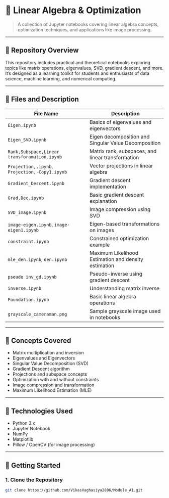 # 📘 Linear Algebra & Optimization

> A collection of Jupyter notebooks covering linear algebra concepts, optimization techniques, and applications like image processing.

---

## 📂 Repository Overview

This repository includes practical and theoretical notebooks exploring topics like matrix operations, eigenvalues, SVD, gradient descent, and more. It’s designed as a learning toolkit for students and enthusiasts of data science, machine learning, and numerical computing.

---



## 📄 Files and Description

| File Name                                  | Description                                           |
|-------------------------------------------|-------------------------------------------------------|
| `Eigen.ipynb`                              | Basics of eigenvalues and eigenvectors               |
| `Eigen_SVD.ipynb`                          | Eigen decomposition and Singular Value Decomposition |
| `Rank,Subspace,Linear transforamation.ipynb` | Matrix rank, subspaces, and linear transformation    |
| `Projection,.ipynb`, `Projection,-Copy1.ipynb` | Vector projections in linear algebra              |
| `Gradient_Descent.ipynb`                   | Gradient descent implementation                      |
| `Grad.Dec.ipynb`                           | Basic gradient descent explanation                   |
| `SVD_image.ipynb`                          | Image compression using SVD                          |
| `image-eigen.ipynb`, `image-eigen1.ipynb`  | Eigen-based transformations on images                |
| `constraint.ipynb`                         | Constrained optimization example                     |
| `mle_den.ipynb`, `den.ipynb`               | Maximum Likelihood Estimation and density estimation |
| `pseudo inv_gd.ipynb`                      | Pseudo-inverse using gradient descent                |
| `inverse.ipynb`                            | Understanding matrix inverse                         |
| `Foundation.ipynb`                         | Basic linear algebra operations                      |
| `grayscale_cameraman.png`                  | Sample grayscale image used in notebooks             |

---

## 🧠 Concepts Covered

- Matrix multiplication and inversion
- Eigenvalues and Eigenvectors
- Singular Value Decomposition (SVD)
- Gradient Descent algorithm
- Projections and subspace concepts
- Optimization with and without constraints
- Image compression and transformation
- Maximum Likelihood Estimation (MLE)

---

## 🔧 Technologies Used

- Python 3.x
- Jupyter Notebook
- NumPy
- Matplotlib
- Pillow / OpenCV (for image processing)

---

## 🚀 Getting Started

### 1. Clone the Repository
```bash
git clone https://github.com/VikasVaghasiya2806/Module_A1.git
